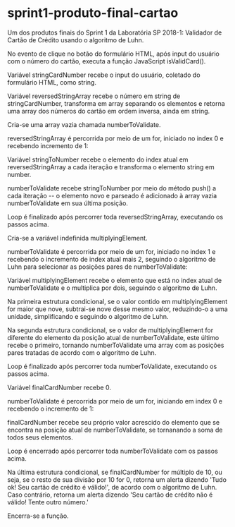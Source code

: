 # sprint1-produto-final-cartao
Um dos produtos finais do Sprint 1 da Laboratória SP 2018-1: Validador de Cartão de Crédito usando o algoritmo de Luhn.

No evento de clique no botão do formulário HTML, após input do usuário com o número do cartão, executa a função JavaScript isValidCard().

Variável stringCardNumber recebe o input do usuário, coletado do formulário HTML, como string.

Variável reversedStringArray recebe o número em string de stringCardNumber, transforma em array separando os elementos e retorna uma array dos números do cartão em ordem inversa, ainda em string.

Cria-se uma array vazia chamada numberToValidate.

reversedStringArray é percorrida por meio de um for, iniciado no index 0 e recebendo incremento de 1:
  
  Variável stringToNumber recebe o elemento do index atual em reversedStringArray a cada iteração e transforma o elemento string em number.
  
  numberToValidate recebe stringToNumber por meio do método push() a cada iteração -- o elemento novo e parseado é adicionado à array vazia numberToValidate em sua última posição. 
  
  Loop é finalizado após percorrer toda reversedStringArray, executando os passos acima.

Cria-se a variável indefinida multiplyingElement.

numberToValidate é percorrida por meio de um for, iniciado no index 1 e recebendo o incremento de index atual mais 2, seguindo o algoritmo de Luhn para selecionar as posições pares de numberToValidate:

  Variável multiplyingElement recebe o elemento que está no index atual de numberToValidate e o multiplica por dois, seguindo o algoritmo de Luhn. 
  
  Na primeira estrutura condicional, se o valor contido em multiplyingElement for maior que nove, subtrai-se nove desse mesmo valor, reduzindo-o a uma unidade, simplificando e seguindo o algoritmo de Luhn. 
  
  Na segunda estrutura condicional, se o valor de multiplyingElement for diferente do elemento da posição atual de numberToValidate, este último recebe o primeiro, tornando numberToValidate uma array com as posições pares tratadas de acordo com o algoritmo de Luhn.
  
  Loop é finalizado após percorrer toda numberToValidate, executando os passos acima.
 
 Variável finalCardNumber recebe 0.
 
 numberToValidate é percorrida por meio de um for, iniciando em index 0 e recebendo o incremento de 1:
 
   finalCardNumber recebe seu próprio valor acrescido do elemento que se encontra na posição atual de numberToValidate, se tornanando a soma de todos seus elementos.
   
   Loop é encerrado após percorrer toda numberToValidate com os passos acima.

Na última estrutura condicional, se finalCardNumber for múltiplo de 10, ou seja, se o resto de sua divisão por 10 for 0, retorna um alerta dizendo 'Tudo ok! Seu cartão de crédito é válido!', de acordo com o algoritmo de Luhn.
Caso contrário, retorna um alerta dizendo 'Seu cartão de crédito não é válido! Tente outro número.'

Encerra-se a função.
